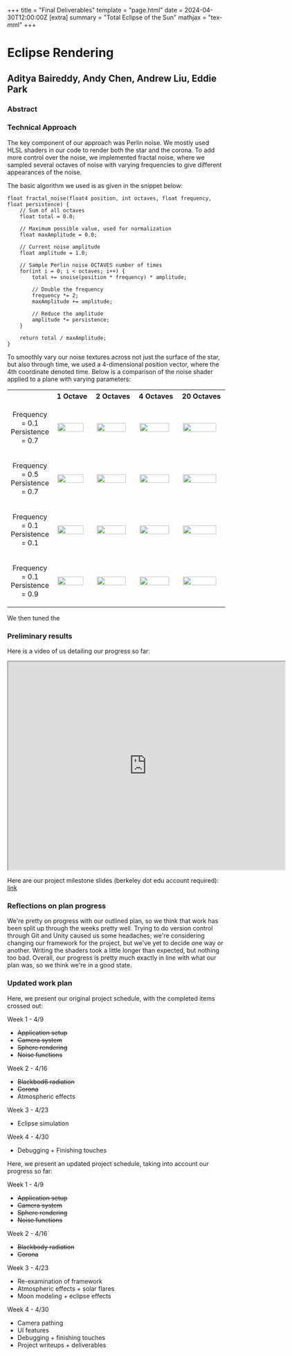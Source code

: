 +++
title = "Final Deliverables"
template = "page.html"
date = 2024-04-30T12:00:00Z
[extra]
summary = "Total Eclipse of the Sun"
mathjax = "tex-mml"
+++

# Eclipse Rendering
## Aditya Baireddy, Andy Chen, Andrew Liu, Eddie Park

### Abstract



### Technical Approach 

The key component of our approach was Perlin noise. We mostly used HLSL shaders in our code to render both the star and the corona. To add more control over the noise, we implemented fractal noise, where we sampled several octaves of noise with varying frequencies to give different appearances of the noise.

The basic algorithm we used is as given in the snippet below:

```
float fractal_noise(float4 position, int octaves, float frequency, float persistence) {
	// Sum of all octaves
	float total = 0.0;
	
	// Maximum possible value, used for normalization
	float maxAmplitude = 0.0;
	
	// Current noise amplitude
	float amplitude = 1.0;

	// Sample Perlin noise OCTAVES number of times
	for(int i = 0; i < octaves; i++) {
		total += snoise(position * frequency) * amplitude;
		
		// Double the frequency
		frequency *= 2;
		maxAmplitude += amplitude;
		
		// Reduce the amplitude
		amplitude *= persistence;
	}

	return total / maxAmplitude;
}
```

To smoothly vary our noise textures across not just the surface of the star, but also through time, we used a 4-dimensional position vector, where the 4th coordinate denoted time. Below is a comparison of the noise shader applied to a plane with varying parameters:

<style>
img {
  display: block;
  margin-left: auto;
  margin-right: auto;
  width: 90%;
}
</style>

<table>
	<tr>
		<th style="width:10%"> </th>
		<th> 1 Octave </th>
		<th> 2 Octaves </th>
		<th> 4 Octaves </th>
		<th> 20 Octaves </th>
	</tr>
	<tr>
		<td> <p style="text-align:center"> Frequency = 0.1 <br> Persistence = 0.7 </p> </td>
		<td> <img src="./fractal_noise_1o_0.1f_0.7p.png"> </td>
		<td> <img src="./fractal_noise_2o_0.1f_0.7p.png"> </td>
		<td> <img src="./fractal_noise_4o_0.1f_0.7p.png"> </td>
		<td> <img src="./fractal_noise_20o_0.1f_0.7p.png"> </td>
	</tr>
	<tr>
		<td> <p style="text-align:center"> Frequency = 0.5 <br> Persistence = 0.7 </p> </td>
		<td> <img src="./fractal_noise_1o_0.5f_0.7p.png"> </td>
		<td> <img src="./fractal_noise_2o_0.5f_0.7p.png"> </td>
		<td> <img src="./fractal_noise_4o_0.5f_0.7p.png"> </td>
		<td> <img src="./fractal_noise_20o_0.5f_0.7p.png"> </td>
	</tr>
	<tr>
		<td> <p style="text-align:center"> Frequency = 0.1 <br> Persistence = 0.1 </p> </td>
		<td> <img src="./fractal_noise_1o_0.1f_0.1p.png"> </td>
		<td> <img src="./fractal_noise_2o_0.1f_0.1p.png"> </td>
		<td> <img src="./fractal_noise_4o_0.1f_0.1p.png"> </td>
		<td> <img src="./fractal_noise_20o_0.1f_0.1p.png"> </td>
	</tr>
	<tr>
		<td> <p style="text-align:center"> Frequency = 0.1 <br> Persistence = 0.9 </p> </td>
		<td> <img src="./fractal_noise_1o_0.1f_0.9p.png"> </td>
		<td> <img src="./fractal_noise_2o_0.1f_0.9p.png"> </td>
		<td> <img src="./fractal_noise_4o_0.1f_0.9p.png"> </td>
		<td> <img src="./fractal_noise_20o_0.1f_0.9p.png"> </td>
	</tr>
</table>

We then tuned the 

### Preliminary results
Here is a video of us detailing our progress so far:
<iframe src="https://drive.google.com/file/d/1qG3P6DkMyDPRBvkbKj1j6rZBin0__Sis/preview" width="640" height="480" allow="autoplay"></iframe>

Here are our project milestone slides (berkeley dot edu account required):
[link](https://docs.google.com/presentation/d/1D1iDlvEi04ZeOGGfWA8Nlf4K3nUhdPnpQOIle3osOLY/edit?usp=sharing)

### Reflections on plan progress
We're pretty on progress with our outlined plan, so we think that work has been split up through the weeks pretty well.
Trying to do version control through Git and Unity caused us some headaches; we're considering changing our framework for the project, but we've yet to decide one way or another.
Writing the shaders took a little longer than expected, but nothing too bad.
Overall, our progress is pretty much exactly in line with what our plan was, so we think we're in a good state.

### Updated work plan
Here, we present our original project schedule, with the completed items crossed out:

Week 1 - 4/9
- ~~Application setup~~
- ~~Camera system~~
- ~~Sphere rendering~~
- ~~Noise functions~~

Week 2 - 4/16
- ~~Blackbod6 radiation~~
- ~~Corona~~
- Atmospheric effects

Week 3 - 4/23
- Eclipse simulation

Week 4 - 4/30
- Debugging + Finishing touches

Here, we present an updated project schedule, taking into account our progress so far:

Week 1 - 4/9
- ~~Application setup~~
- ~~Camera system~~
- ~~Sphere rendering~~
- ~~Noise functions~~

Week 2 - 4/16
- ~~Blackbody radiation~~
- ~~Corona~~

Week 3 - 4/23
- Re-examination of framework
- Atmospheric effects + solar flares
- Moon modeling + eclipse effects

Week 4 - 4/30
- Camera pathing
- UI features
- Debugging + finishing touches
- Project writeups + deliverables
